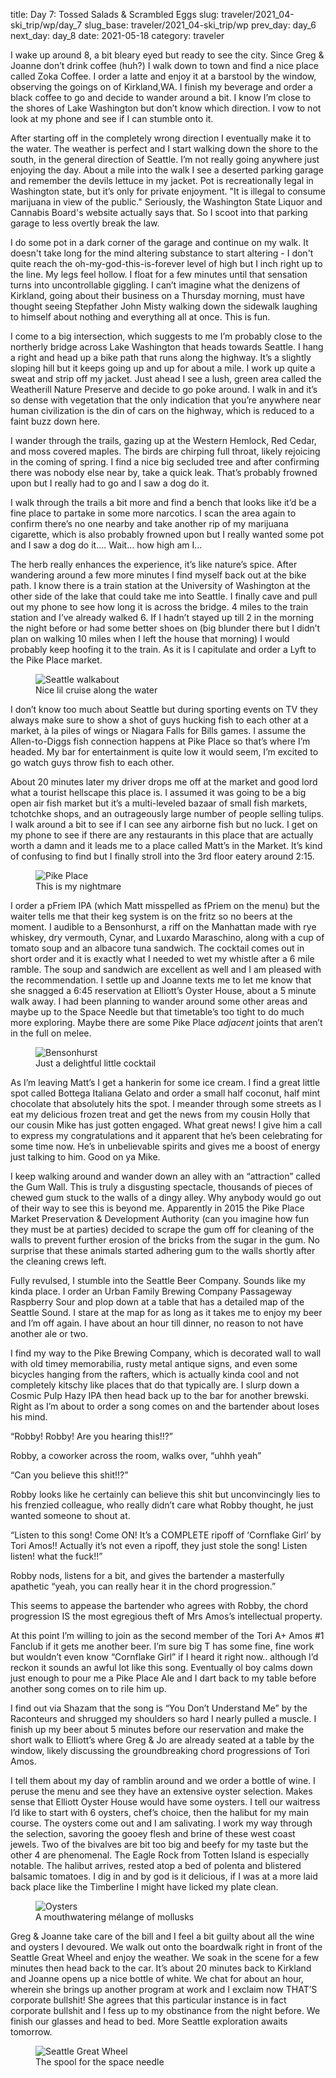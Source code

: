 title: Day 7: Tossed Salads & Scrambled Eggs
slug: traveler/2021_04-ski_trip/wp/day_7
slug_base: traveler/2021_04-ski_trip/wp
prev_day: day_6
next_day: day_8
date: 2021-05-18
category: traveler

I wake up around 8, a bit bleary eyed but ready to see the city. Since Greg & Joanne don’t drink coffee (huh?) I walk down to town and find a nice place called Zoka Coffee. I order a latte and enjoy it at a barstool by the window, observing the goings on of Kirkland,WA. I finish my beverage and order a black coffee to go and decide to wander around a bit. I know I’m close to the shores of Lake Washington but don’t know which direction. I vow to not look at my phone and see if I can stumble onto it.

After starting off in the completely wrong direction I eventually make it to the water. The weather is perfect and I start walking down the shore to the south, in the general direction of Seattle. I’m not really going anywhere just enjoying the day. About a mile into the walk I see a deserted parking garage and remember the devils lettuce in my jacket. Pot is recreationally legal in Washington state, but it’s only for private enjoyment. "It is illegal to consume marijuana in view of the public." Seriously, the Washington State Liquor and Cannabis Board's website actually says that. So I scoot into that parking garage to less overtly break the law.

I do some pot in a dark corner of the garage and continue on my walk. It doesn't take long for the mind altering substance to start altering - I don't quite reach the oh-my-god-this-is-forever level of high but I inch right up to the line. My legs feel hollow. I float for a few minutes until that sensation turns into uncontrollable giggling. I can’t imagine what the denizens of Kirkland, going about their business on a Thursday morning, must have thought seeing Stepfather John Misty walking down the sidewalk laughing to himself about nothing and everything all at once. This is fun.

I come to a big intersection, which suggests to me I’m probably close to the northerly bridge across Lake Washington that heads towards Seattle. I hang a right and head up a bike path that runs along the highway. It’s a slightly sloping hill but it keeps going up and up for about a mile. I work up quite a sweat and strip off my jacket. Just ahead I see a lush, green area called the Weatherill Nature Preserve and decide to go poke around. I walk in and it’s so dense with vegetation that the only indication that you’re anywhere near human civilization is the din of cars on the highway, which is reduced to a faint buzz down here.

I wander through the trails, gazing up at the Western Hemlock, Red Cedar, and moss covered maples. The birds are chirping full throat, likely rejoicing in the coming of spring. I find a nice big secluded tree and after confirming there was nobody else near by, take a quick leak. That’s probably frowned upon but I really had to go and I saw a dog do it.

I walk through the trails a bit more and find a bench that looks like it’d be a fine place to partake in some more narcotics. I scan the area again to confirm there’s no one nearby and take another rip of my marijuana cigarette, which is also probably frowned upon but I really wanted some pot and I saw a dog do it…. Wait… how high am I…

The herb really enhances the experience, it’s like nature’s spice. After wandering around a few more minutes I find myself back out at the bike path. I know there is a train station at the University of Washington at the other side of the lake that could take me into Seattle. I finally cave and pull out my phone to see how long it is across the bridge. 4 miles to the train station and I’ve already walked 6. If I hadn’t stayed up till 2 in the morning the night before or had some better shoes on (big blunder there but I didn’t plan on walking 10 miles when I left the house that morning) I would probably keep hoofing it to the train. As it is I capitulate and order a Lyft to the Pike Place market.

<figure class="figure image-vert">
  <div class="row">
    <img class="figure-img img-fluid" src="/theme/images/seattle_walk.jpg" alt="Seattle walkabout">
  </div>
  <figcaption class="figure-caption">Nice lil cruise along the water</figcaption>
</figure>

I don’t know too much about Seattle but during sporting events on TV they always make sure to show a shot of guys hucking fish to each other at a market, à la piles of wings or Niagara Falls for Bills games. I assume the Allen-to-Diggs fish connection happens at Pike Place so that’s where I’m headed. My bar for entertainment is quite low it would seem, I’m excited to go watch guys throw fish to each other.

About 20 minutes later my driver drops me off at the market and good lord what a tourist hellscape this place is. I assumed it was going to be a big open air fish market but it’s a multi-leveled bazaar of small fish markets, tchotchke shops, and an outrageously large number of people selling tulips. I walk around a bit to see if I can see any airborne fish but no luck. I get on my phone to see if there are any restaurants in this place that are actually worth a damn and it leads me to a place called Matt’s in the Market. It’s kind of confusing to find but I finally stroll into the 3rd floor eatery around 2:15.

<figure class="figure">
  <div class="row">
    <img class="figure-img img-fluid" src="/theme/images/pike_place.jpg" alt="Pike Place">
  </div>
  <figcaption class="figure-caption">This is my nightmare</figcaption>
</figure>

I order a pFriem IPA (which Matt misspelled as fPriem on the menu) but the waiter tells me that their keg system is on the fritz so no beers at the moment. I audible to a Bensonhurst, a riff on the Manhattan made with rye whiskey, dry vermouth, Cynar, and Luxardo Maraschino, along with a cup of tomato soup and an albacore tuna sandwich. The cocktail comes out in short order and it is exactly what I needed to wet my whistle after a 6 mile ramble. The soup and sandwich are excellent as well and I am pleased with the recommendation. I settle up and Joanne texts me to let me know that she snagged a 6:45 reservation at Elliott’s Oyster House, about a 5 minute walk away. I had been planning to wander around some other areas and maybe up to the Space Needle but that timetable’s too tight to do much more exploring. Maybe there are some Pike Place *adjacent* joints that aren’t in the full on melee.

<figure class="figure image-vert">
  <div class="row">
    <img class="figure-img img-fluid" src="/theme/images/bensonhurst.jpg" alt="Bensonhurst">
  </div>
  <figcaption class="figure-caption">Just a delightful little cocktail</figcaption>
</figure>

As I’m leaving Matt’s I get a hankerin for some ice cream. I find a great little spot called Bottega Italiana Gelato and order a small half coconut, half mint chocolate that absolutely hits the spot. I meander through some streets as I eat my delicious frozen treat and get the news from my cousin Holly that our cousin Mike has just gotten engaged. What great news! I give him a call to express my congratulations and it apparent that he’s been celebrating for some time now. He’s in unbelievable spirits and gives me a boost of energy just talking to him. Good on ya Mike.

I keep walking around and wander down an alley with an “attraction” called the Gum Wall. This is truly a disgusting spectacle, thousands of pieces of chewed gum stuck to the walls of a dingy alley. Why anybody would go out of their way to see this is beyond me. Apparently in 2015 the Pike Place Market Preservation & Development Authority (can you imagine how fun they must be at parties) decided to scrape the gum off for cleaning of the walls to prevent further erosion of the bricks from the sugar in the gum. No surprise that these animals started adhering gum to the walls shortly after the cleaning crews left.

Fully revulsed, I stumble into the Seattle Beer Company. Sounds like my kinda place. I order an Urban Family Brewing Company Passageway Raspberry Sour and plop down at a table that has a detailed map of the Seattle Sound. I stare at the map for as long as it takes me to enjoy my beer and I’m off again. I have about an hour till dinner, no reason to not have another ale or two.

I find my way to the Pike Brewing Company, which is decorated wall to wall with old timey memorabilia, rusty metal antique signs, and even some bicycles hanging from the rafters, which is actually kinda cool and not completely kitschy like places that do that typically are. I slurp down a Cosmic Pulp Hazy IPA then head back up to the bar for another brewski. Right as I’m about to order a song comes on and the bartender about loses his mind.

“Robby! Robby! Are you hearing this!!?”

Robby, a coworker across the room, walks over, “uhhh yeah”

“Can you believe this shit!!?”

Robby looks like he certainly can believe this shit but unconvincingly lies to his frenzied colleague, who really didn’t care what Robby thought, he just wanted someone to shout at.

“Listen to this song! Come ON! It’s a COMPLETE ripoff of ‘Cornflake Girl’ by Tori Amos!! Actually it’s not even a ripoff, they just stole the song! Listen listen! what the fuck!!”

Robby nods, listens for a bit, and gives the bartender a masterfully apathetic “yeah, you can really hear it in the chord progression.”

This seems to appease the bartender who agrees with Robby, the chord progression IS the most egregious theft of Mrs Amos’s intellectual property.

At this point I’m willing to join as the second member of the Tori A+ Amos #1 Fanclub if it gets me another beer. I’m sure big T has some fine, fine work but wouldn’t even know “Cornflake Girl” if I heard it right now.. although I’d reckon it sounds an awful lot like this song. Eventually ol boy calms down just enough to pour me a Pike Place Ale and I dart back to my table before another song comes on to rile him up.

I find out via Shazam that the song is “You Don’t Understand Me” by the Raconteurs and shrugged my shoulders so hard I nearly pulled a muscle. I finish up my beer about 5 minutes before our reservation and make the short walk to Elliott’s where Greg & Jo are already seated at a table by the window, likely discussing the groundbreaking chord progressions of Tori Amos.

I tell them about my day of ramblin around and we order a bottle of wine. I peruse the menu and see they have an extensive oyster selection. Makes sense that Elliott Oyster House would have some oysters. I tell our waitress I’d like to start with 6 oysters, chef’s choice, then the halibut for my main course. The oysters come out and I am salivating. I work my way through the selection, savoring the gooey flesh and brine of these west coast jewels. Two of the bivalves are bit too big and beefy for my taste but the other 4 are phenomenal. The Eagle Rock from Totten Island is especially notable. The halibut arrives, rested atop a bed of polenta and blistered balsamic tomatoes. I dig in and by god is it delicious, if I was at a more laid back place like the Timberline I might have licked my plate clean.

<figure class="figure image-vert">
  <div class="row">
    <img class="figure-img img-fluid" src="/theme/images/oysters.jpg" alt="Oysters">
  </div>
  <figcaption class="figure-caption">A mouthwatering mélange of mollusks</figcaption>
</figure>

Greg & Joanne take care of the bill and I feel a bit guilty about all the wine and oysters I devoured. We walk out onto the boardwalk right in front of the Seattle Great Wheel and enjoy the weather. We soak in the scene for a few minutes then head back to the car. It’s about 20 minutes back to Kirkland and Joanne opens up a nice bottle of white. We chat for about an hour, wherein she brings up another program at work and I exclaim now THAT’S corporate bullshit! She agrees that this particular instance is in fact corporate bullshit and I fess up to my obstinance from the night before. We finish our glasses and head to bed. More Seattle exploration awaits tomorrow.

<figure class="figure image-vert">
  <div class="row">
    <img class="figure-img img-fluid" src="/theme/images/great_wheel.jpg" alt="Seattle Great Wheel">
  </div>
  <figcaption class="figure-caption">The spool for the space needle</figcaption>
</figure